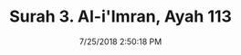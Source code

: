 ---
title       : "Surah 3. Al-i'Imran, Ayah 113"
date        : 7/25/2018 2:50:18 PM
draft       : false
type        : "quran"
layout      : "compare"
BookCode    : "CMP"
SurahNumber : "3"
AyahNumber  : "113"
TotalAyah   : "200"
---